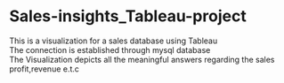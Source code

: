 # Sales-insights_Tableau-project
This is a visualization for a sales database using Tableau 
<br>
The connection is established through mysql database
<br>
The Visualization depicts all the meaningful answers regarding the sales profit,revenue e.t.c
